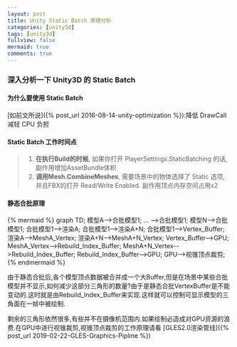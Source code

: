```yaml
---
layout: post
title: Unity Static Batch 原理分析
categories: [unity3d]
tags: [unity3d]
fullview: false
mermaid: true
comments: true
---
```


### 深入分析一下 Unity3D 的 Static Batch

#### 为什么要使用 Static Batch

[如前文所说]({% post_url 2016-08-14-unity-optimization %}):降低 DrawCall 减轻 CPU 负担 
>


#### Static Batch 工作时间点

> 1. **在执行Build的时候**, 如果你打开 PlayerSettings.StaticBatching 的话, 副作用增加AssetBundle体积
> 1. **调用Mesh.CombineMeshes**, 需要场景中的物体选择了 Static 选项, 并且FBX的打开 Read/Write Enabled. 副作用顶点内存空间占用x2

#### 静态合批原理

{% mermaid %}
graph TD;
	模型A-->合批模型1;
	...  -->合批模型1;
	模型N-->合批模型1;
	合批模型1-->渲染A;
	合批模型1-->渲染A+N;
	合批模型1-->Vertex_Buffer;
	渲染A-->MeshA_Vertex;
	渲染A+N-->MeshA+N_Vertex;
	Vertex_Buffer-->GPU;
	MeshA_Vertex-->Rebuild_Index_Buffer;
	MeshA+N_Vertex-->Rebuild_Index_Buffer;
	Rebuild_Index_Buffer-->GPU;
	GPU-->视锥顶点裁剪;
{% endmermaid %}

由于静态合批后,各个模型顶点数据被合并成一个大Buffer,但是在场景中某些合批模型并不显示,如何减少这部分三角形的数量?由于是静态合批VertexBuffer是不能变动的.这时就是由Rebuild_Index_Buffer来实现.这样就可以控制可显示模型的三角面在一帧中被绘制.


剩余的三角形依然很多,有些并不在摄像机范围内.如果绘制必造成对GPU资源的浪费.在GPU中进行视锥裁剪,视锥顶点裁剪的工作原理请看 [GLES2.0渲染管线]({% post_url 2019-02-22-GLES-Graphics-Pipline %})



